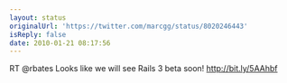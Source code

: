 ```yaml
---
layout: status
originalUrl: 'https://twitter.com/marcgg/status/8020246443'
isReply: false
date: 2010-01-21 08:17:56
---
```


RT @rbates Looks like we will see Rails 3 beta soon! http://bit.ly/5AAhbf
